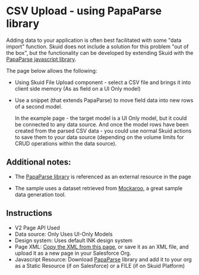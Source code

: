 # CSV Upload - using PapaParse library

Adding data to your application is often best facilitated with some "data import" function.  Skuid does not include a solution for this problem "out of the box", but the functionality can be developed by extending Skuid with the [PapaParse javascript library](https://www.papaparse.com/).  

The page below allows the following: 
- Using Skuid File Upload component - select a CSV file and brings it into client side memory  (As as field on a UI Only model)
- Use a snippet (that extends PapaParse) to move field data into new rows of a second model. 

    In the example page - the target model is a UI Only model, but it could be connected to any data source. And once the model rows have been created from the parsed CSV data - you could use normal Skuid actions to save them to your data source (depending on the volume limits for CRUD operations within the data source).

## Additional notes: 

- The [PapaParse library](https://www.papaparse.com/) is referenced as an external resource in the page

- The sample uses a dataset retrieved from [Mockaroo](https://mockaroo.com/0c45cb80), a great sample data generation tool.

## Instructions
- V2 Page API Used
- Data source: Only Uses UI-Only Models   
- Design system:  Uses default INK design system  
- Page XML:  [Copy the XML from this page](CSV_Parser.xml), or save it as an XML file, and upload it as a new page in your Salesforce Org.
- Javascript Resource:  Download [PapaParse](https://www.papaparse.com/) library and add it to your org as a Static Resource (if on Salesforce) or a FILE (if on Skuid Platform)  
